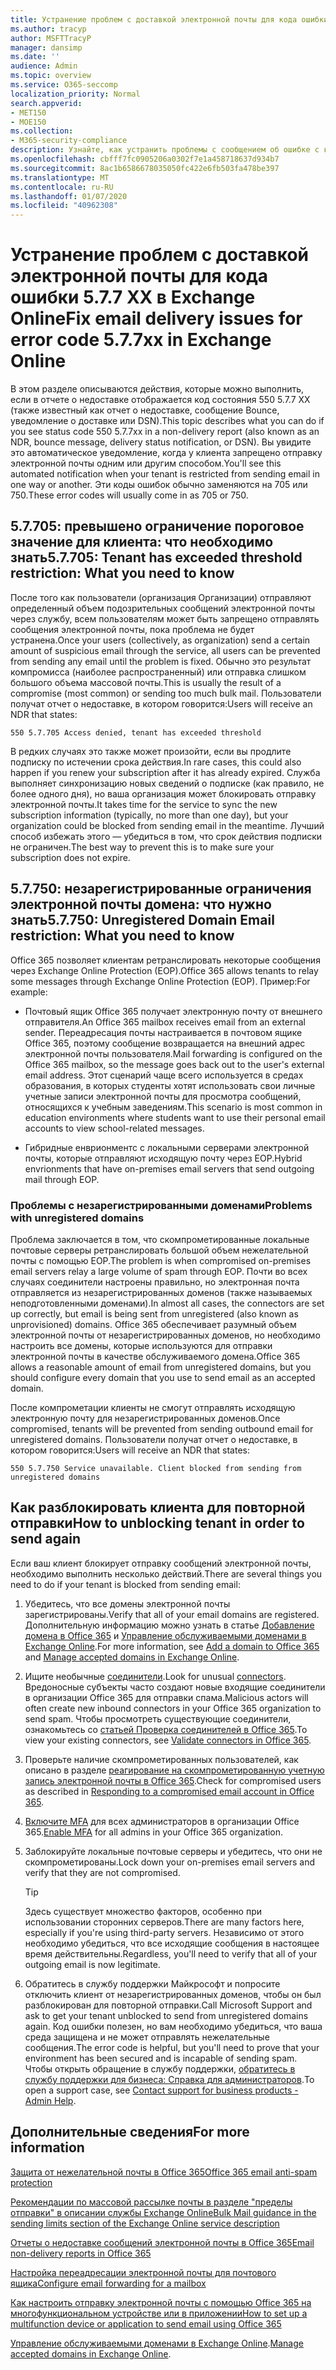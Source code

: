 ```yaml
---
title: Устранение проблем с доставкой электронной почты для кода ошибки 5.7.7 XX в Exchange Online
ms.author: tracyp
author: MSFTTracyP
manager: dansimp
ms.date: ''
audience: Admin
ms.topic: overview
ms.service: O365-seccomp
localization_priority: Normal
search.appverid:
- MET150
- MOE150
ms.collection:
- M365-security-compliance
description: Узнайте, как устранить проблемы с сообщением об ошибке с кодом 5.7.7 XX в Exchange Online (клиент заблокирован от отправки почты).
ms.openlocfilehash: cbfff7fc0905206a0302f7e1a458718637d934b7
ms.sourcegitcommit: 8ac1b6586678035050fc422e6fb503fa478be397
ms.translationtype: MT
ms.contentlocale: ru-RU
ms.lasthandoff: 01/07/2020
ms.locfileid: "40962308"
---
```

# <a name="fix-email-delivery-issues-for-error-code-577xx-in-exchange-online"></a><span data-ttu-id="c208a-103">Устранение проблем с доставкой электронной почты для кода ошибки 5.7.7 XX в Exchange Online</span><span class="sxs-lookup"><span data-stu-id="c208a-103">Fix email delivery issues for error code 5.7.7xx in Exchange Online</span></span>

<span data-ttu-id="c208a-104">В этом разделе описываются действия, которые можно выполнить, если в отчете о недоставке отображается код состояния 550 5.7.7 XX (также известный как отчет о недоставке, сообщение Bounce, уведомление о доставке или DSN).</span><span class="sxs-lookup"><span data-stu-id="c208a-104">This topic describes what you can do if you see status code 550 5.7.7xx in a non-delivery report (also known as an NDR, bounce message, delivery status notification, or DSN).</span></span> <span data-ttu-id="c208a-105">Вы увидите это автоматическое уведомление, когда у клиента запрещено отправку электронной почты одним или другим способом.</span><span class="sxs-lookup"><span data-stu-id="c208a-105">You'll see this automated notification when your tenant is restricted from sending email in one way or another.</span></span> <span data-ttu-id="c208a-106">Эти коды ошибок обычно заменяются на 705 или 750.</span><span class="sxs-lookup"><span data-stu-id="c208a-106">These error codes will usually come in as 705 or 750.</span></span>

## <a name="57705-tenant-has-exceeded-threshold-restriction-what-you-need-to-know"></a><span data-ttu-id="c208a-107">5.7.705: превышено ограничение пороговое значение для клиента: что необходимо знать</span><span class="sxs-lookup"><span data-stu-id="c208a-107">5.7.705: Tenant has exceeded threshold restriction: What you need to know</span></span>

<span data-ttu-id="c208a-108">После того как пользователи (организация Организации) отправляют определенный объем подозрительных сообщений электронной почты через службу, всем пользователям может быть запрещено отправлять сообщения электронной почты, пока проблема не будет устранена.</span><span class="sxs-lookup"><span data-stu-id="c208a-108">Once your users (collectively, as organization) send a certain amount of suspicious email through the service, all users can be prevented from sending any email until the problem is fixed.</span></span> <span data-ttu-id="c208a-109">Обычно это результат компромисса (наиболее распространенный) или отправка слишком большого объема массовой почты.</span><span class="sxs-lookup"><span data-stu-id="c208a-109">This is usually the result of a compromise (most common) or sending too much bulk mail.</span></span> <span data-ttu-id="c208a-110">Пользователи получат отчет о недоставке, в котором говорится:</span><span class="sxs-lookup"><span data-stu-id="c208a-110">Users will receive an NDR that states:</span></span>

`550 5.7.705 Access denied, tenant has exceeded threshold`

<span data-ttu-id="c208a-111">В редких случаях это также может произойти, если вы продлите подписку по истечении срока действия.</span><span class="sxs-lookup"><span data-stu-id="c208a-111">In rare cases, this could also happen if you renew your subscription after it has already expired.</span></span> <span data-ttu-id="c208a-112">Служба выполняет синхронизацию новых сведений о подписке (как правило, не более одного дня), но ваша организация может блокировать отправку электронной почты.</span><span class="sxs-lookup"><span data-stu-id="c208a-112">It takes time for the service to sync the new subscription information (typically, no more than one day), but your organization could be blocked from sending email in the meantime.</span></span> <span data-ttu-id="c208a-113">Лучший способ избежать этого — убедиться в том, что срок действия подписки не ограничен.</span><span class="sxs-lookup"><span data-stu-id="c208a-113">The best way to prevent this is to make sure your subscription does not expire.</span></span>

## <a name="57750-unregistered-domain-email-restriction-what-you-need-to-know"></a><span data-ttu-id="c208a-114">5.7.750: незарегистрированные ограничения электронной почты домена: что нужно знать</span><span class="sxs-lookup"><span data-stu-id="c208a-114">5.7.750: Unregistered Domain Email restriction: What you need to know</span></span>

<span data-ttu-id="c208a-115">Office 365 позволяет клиентам ретранслировать некоторые сообщения через Exchange Online Protection (EOP).</span><span class="sxs-lookup"><span data-stu-id="c208a-115">Office 365 allows tenants to relay some messages through Exchange Online Protection (EOP).</span></span> <span data-ttu-id="c208a-116">Пример:</span><span class="sxs-lookup"><span data-stu-id="c208a-116">For example:</span></span>

- <span data-ttu-id="c208a-117">Почтовый ящик Office 365 получает электронную почту от внешнего отправителя.</span><span class="sxs-lookup"><span data-stu-id="c208a-117">An Office 365 mailbox receives email from an external sender.</span></span> <span data-ttu-id="c208a-118">Переадресация почты настраивается в почтовом ящике Office 365, поэтому сообщение возвращается на внешний адрес электронной почты пользователя.</span><span class="sxs-lookup"><span data-stu-id="c208a-118">Mail forwarding is configured on the Office 365 mailbox, so the message goes back out to the user's external email address.</span></span> <span data-ttu-id="c208a-119">Этот сценарий чаще всего используется в средах образования, в которых студенты хотят использовать свои личные учетные записи электронной почты для просмотра сообщений, относящихся к учебным заведениям.</span><span class="sxs-lookup"><span data-stu-id="c208a-119">This scenario is most common in education environments where students want to use their personal email accounts to view school-related messages.</span></span>

- <span data-ttu-id="c208a-120">Гибридные енврионментс с локальными серверами электронной почты, которые отправляют исходящую почту через EOP.</span><span class="sxs-lookup"><span data-stu-id="c208a-120">Hybrid envrionments that have on-premises email servers that send outgoing mail through EOP.</span></span>

### <a name="problems-with-unregistered-domains"></a><span data-ttu-id="c208a-121">Проблемы с незарегистрированными доменами</span><span class="sxs-lookup"><span data-stu-id="c208a-121">Problems with unregistered domains</span></span>

<span data-ttu-id="c208a-122">Проблема заключается в том, что скомпрометированные локальные почтовые серверы ретранслировать большой объем нежелательной почты с помощью EOP.</span><span class="sxs-lookup"><span data-stu-id="c208a-122">The problem is when compromised on-premises email servers relay a large volume of spam through EOP.</span></span> <span data-ttu-id="c208a-123">Почти во всех случаях соединители настроены правильно, но электронная почта отправляется из незарегистрированных доменов (также называемых неподготовленными доменами).</span><span class="sxs-lookup"><span data-stu-id="c208a-123">In almost all cases, the connectors are set up correctly, but email is being sent from unregistered (also known as unprovisioned) domains.</span></span> <span data-ttu-id="c208a-124">Office 365 обеспечивает разумный объем электронной почты от незарегистрированных доменов, но необходимо настроить все домены, которые используются для отправки электронной почты в качестве обслуживаемого домена.</span><span class="sxs-lookup"><span data-stu-id="c208a-124">Office 365 allows a reasonable amount of email from unregistered domains, but you should configure every domain that you use to send email as an accepted domain.</span></span>

<span data-ttu-id="c208a-125">После компрометации клиенты не смогут отправлять исходящую электронную почту для незарегистрированных доменов.</span><span class="sxs-lookup"><span data-stu-id="c208a-125">Once compromised, tenants will be prevented from sending outbound email for unregistered domains.</span></span> <span data-ttu-id="c208a-126">Пользователи получат отчет о недоставке, в котором говорится:</span><span class="sxs-lookup"><span data-stu-id="c208a-126">Users will receive an NDR that states:</span></span>

`550 5.7.750 Service unavailable. Client blocked from sending from unregistered domains`

## <a name="how-to-unblocking-tenant-in-order-to-send-again"></a><span data-ttu-id="c208a-127">Как разблокировать клиента для повторной отправки</span><span class="sxs-lookup"><span data-stu-id="c208a-127">How to unblocking tenant in order to send again</span></span>

<span data-ttu-id="c208a-128">Если ваш клиент блокирует отправку сообщений электронной почты, необходимо выполнить несколько действий.</span><span class="sxs-lookup"><span data-stu-id="c208a-128">There are several things you need to do if your tenant is blocked from sending email:</span></span>

1. <span data-ttu-id="c208a-129">Убедитесь, что все домены электронной почты зарегистрированы.</span><span class="sxs-lookup"><span data-stu-id="c208a-129">Verify that all of your email domains are registered.</span></span> <span data-ttu-id="c208a-130">Дополнительную информацию можно узнать в статье [Добавление домена в Office 365](https://docs.microsoft.com/office365/admin/setup/add-domain) и [Управление обслуживаемыми доменами в Exchange Online](https://docs.microsoft.com/exchange/mail-flow-best-practices/manage-accepted-domains/manage-accepted-domains).</span><span class="sxs-lookup"><span data-stu-id="c208a-130">For more information, see [Add a domain to Office 365](https://docs.microsoft.com/office365/admin/setup/add-domain) and [Manage accepted domains in Exchange Online](https://docs.microsoft.com/exchange/mail-flow-best-practices/manage-accepted-domains/manage-accepted-domains).</span></span>

2. <span data-ttu-id="c208a-131">Ищите необычные [соединители](https://docs.microsoft.com/exchange/mail-flow-best-practices/use-connectors-to-configure-mail-flow/use-connectors-to-configure-mail-flow).</span><span class="sxs-lookup"><span data-stu-id="c208a-131">Look for unusual [connectors](https://docs.microsoft.com/exchange/mail-flow-best-practices/use-connectors-to-configure-mail-flow/use-connectors-to-configure-mail-flow).</span></span> <span data-ttu-id="c208a-132">Вредоносные субъекты часто создают новые входящие соединители в организации Office 365 для отправки спама.</span><span class="sxs-lookup"><span data-stu-id="c208a-132">Malicious actors will often create new inbound connectors in your Office 365 organization to send spam.</span></span> <span data-ttu-id="c208a-133">Чтобы просмотреть существующие соединители, ознакомьтесь со [статьей Проверка соединителей в Office 365](https://docs.microsoft.com/exchange/mail-flow-best-practices/use-connectors-to-configure-mail-flow/validate-connectors).</span><span class="sxs-lookup"><span data-stu-id="c208a-133">To view your existing connectors, see [Validate connectors in Office 365](https://docs.microsoft.com/exchange/mail-flow-best-practices/use-connectors-to-configure-mail-flow/validate-connectors).</span></span>

3. <span data-ttu-id="c208a-134">Проверьте наличие скомпрометированных пользователей, как описано в разделе [реагирование на скомпрометированную учетную запись электронной почты в Office 365](responding-to-a-compromised-email-account.md).</span><span class="sxs-lookup"><span data-stu-id="c208a-134">Check for compromised users as described in [Responding to a compromised email account in Office 365](responding-to-a-compromised-email-account.md).</span></span>

4. <span data-ttu-id="c208a-135">[Включите MFA](https://docs.microsoft.com/office365/admin/security-and-compliance/set-up-multi-factor-authentication) для всех администраторов в организации Office 365.</span><span class="sxs-lookup"><span data-stu-id="c208a-135">[Enable MFA](https://docs.microsoft.com/office365/admin/security-and-compliance/set-up-multi-factor-authentication) for all admins in your Office 365 organization.</span></span>

5. <span data-ttu-id="c208a-136">Заблокируйте локальные почтовые серверы и убедитесь, что они не скомпрометированы.</span><span class="sxs-lookup"><span data-stu-id="c208a-136">Lock down your on-premises email servers and verify that they are not compromised.</span></span>

   > [!TIP]
   > <span data-ttu-id="c208a-137">Здесь существует множество факторов, особенно при использовании сторонних серверов.</span><span class="sxs-lookup"><span data-stu-id="c208a-137">There are many factors here, especially if you're using third-party servers.</span></span> <span data-ttu-id="c208a-138">Независимо от этого необходимо убедиться, что все исходящие сообщения в настоящее время действительны.</span><span class="sxs-lookup"><span data-stu-id="c208a-138">Regardless, you'll need to verify that all of your outgoing email is now legitimate.</span></span>

6. <span data-ttu-id="c208a-139">Обратитесь в службу поддержки Майкрософт и попросите отключить клиент от незарегистрированных доменов, чтобы он был разблокирован для повторной отправки.</span><span class="sxs-lookup"><span data-stu-id="c208a-139">Call Microsoft Support and ask to get your tenant unblocked to send from unregistered domains again.</span></span> <span data-ttu-id="c208a-140">Код ошибки полезен, но вам необходимо убедиться, что ваша среда защищена и не может отправлять нежелательные сообщения.</span><span class="sxs-lookup"><span data-stu-id="c208a-140">The error code is helpful, but you'll need to prove that your environment has been secured and is incapable of sending spam.</span></span> <span data-ttu-id="c208a-141">Чтобы открыть обращение в службу поддержки, [обратитесь в службу поддержки для бизнеса: Справка для администраторов](https://docs.microsoft.com/office365/admin/contact-support-for-business-products).</span><span class="sxs-lookup"><span data-stu-id="c208a-141">To open a support case, see [Contact support for business products - Admin Help](https://docs.microsoft.com/office365/admin/contact-support-for-business-products).</span></span>

## <a name="for-more-information"></a><span data-ttu-id="c208a-142">Дополнительные сведения</span><span class="sxs-lookup"><span data-stu-id="c208a-142">For more information</span></span>

[<span data-ttu-id="c208a-143">Защита от нежелательной почты в Office 365</span><span class="sxs-lookup"><span data-stu-id="c208a-143">Office 365 email anti-spam protection</span></span>](anti-spam-protection.md)

[<span data-ttu-id="c208a-144">Рекомендации по массовой рассылке почты в разделе "пределы отправки" в описании службы Exchange Online</span><span class="sxs-lookup"><span data-stu-id="c208a-144">Bulk Mail guidance in the sending limits section of the Exchange Online service description</span></span>](https://docs.microsoft.com/office365/servicedescriptions/exchange-online-service-description/exchange-online-limits#receiving-and-sending-limits)

[<span data-ttu-id="c208a-145">Отчеты о недоставке сообщений электронной почты в Office 365</span><span class="sxs-lookup"><span data-stu-id="c208a-145">Email non-delivery reports in Office 365</span></span>](https://docs.microsoft.com/exchange/mail-flow-best-practices/non-delivery-reports-in-exchange-online/non-delivery-reports-in-exchange-online)

[<span data-ttu-id="c208a-146">Настройка переадресации электронной почты для почтового ящика</span><span class="sxs-lookup"><span data-stu-id="c208a-146">Configure email forwarding for a mailbox</span></span>](https://docs.microsoft.com/exchange/recipients-in-exchange-online/manage-user-mailboxes/configure-email-forwarding)

[<span data-ttu-id="c208a-147">Как настроить отправку электронной почты с помощью Office 365 на многофункциональном устройстве или в приложении</span><span class="sxs-lookup"><span data-stu-id="c208a-147">How to set up a multifunction device or application to send email using Office 365</span></span>](https://docs.microsoft.com/Exchange/mail-flow-best-practices/how-to-set-up-a-multifunction-device-or-application-to-send-email-using-office-3)

<span data-ttu-id="c208a-148">[Управление обслуживаемыми доменами в Exchange Online](https://docs.microsoft.com/exchange/mail-flow-best-practices/manage-accepted-domains/manage-accepted-domains).</span><span class="sxs-lookup"><span data-stu-id="c208a-148">[Manage accepted domains in Exchange Online](https://docs.microsoft.com/exchange/mail-flow-best-practices/manage-accepted-domains/manage-accepted-domains).</span></span>
